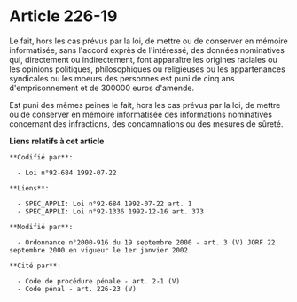 # Article 226-19

Le fait, hors les cas prévus par la loi, de mettre ou de conserver en mémoire informatisée, sans l'accord exprès de
l'intéressé, des données nominatives qui, directement ou indirectement, font apparaître les origines raciales ou les opinions
politiques, philosophiques ou religieuses ou les appartenances syndicales ou les moeurs des personnes est puni de cinq ans
d'emprisonnement et de 300000 euros d'amende.

Est puni des mêmes peines le fait, hors les cas prévus par la loi, de mettre ou de conserver en mémoire informatisée des
informations nominatives concernant des infractions, des condamnations ou des mesures de sûreté.

**Liens relatifs à cet article**

	**Codifié par**:

	  - Loi n°92-684 1992-07-22

	**Liens**:

	  - SPEC_APPLI: Loi n°92-684 1992-07-22 art. 1
	  - SPEC_APPLI: Loi n°92-1336 1992-12-16 art. 373

	**Modifié par**:

	  - Ordonnance n°2000-916 du 19 septembre 2000 - art. 3 (V) JORF 22 septembre 2000 en vigueur le 1er janvier 2002

	**Cité par**:

	  - Code de procédure pénale - art. 2-1 (V)
	  - Code pénal - art. 226-23 (V)

